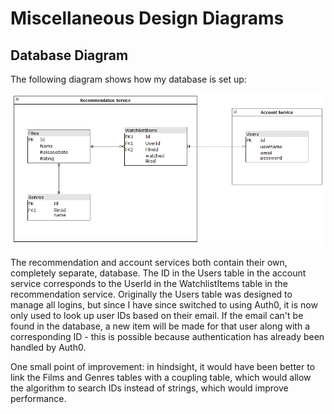 # Miscellaneous Design Diagrams

## Database Diagram
The following diagram shows how my database is set up:

![Database diagram](https://github.com/FilmerApp/.github/blob/main/images/Database%20Diagram.png)

The recommendation and account services both contain their own, completely separate, database. The ID in the Users table in the account service corresponds to the UserId in the WatchlistItems table in the recommendation service. Originally the Users table was designed to manage all logins, but since I have since switched to using Auth0, it is now only used to look up user IDs based on their email. If the email can't be found in the database, a new item will be made for that user along with a corresponding ID - this is possible because authentication has already been handled by Auth0.

One small point of improvement: in hindsight, it would have been better to link the Films and Genres tables with a coupling table, which would allow the algorithm to search IDs instead of strings, which would improve performance.
